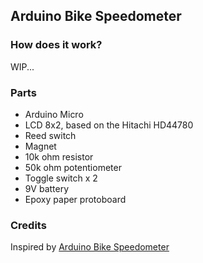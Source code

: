 ## Arduino Bike Speedometer

### How does it work?
WIP...

### Parts
* Arduino Micro
* LCD 8x2, based on the Hitachi HD44780 
* Reed switch
* Magnet
* 10k ohm resistor
* 50k ohm potentiometer
* Toggle switch x 2
* 9V battery
* Epoxy paper protoboard

### Credits
Inspired by [Arduino Bike Speedometer](http://www.instructables.com/id/Arduino-Bike-Speedometer)
